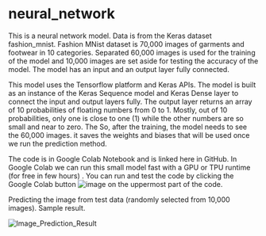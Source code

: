 # neural_network
This is a neural network model. Data is from the Keras dataset fashion_mnist. Fashion MNist dataset is 70,000 images of  garments and footwear in 10 categories. Separated 60,000 images is used for the training of the model and 10,000 images are set aside for testing the accuracy of the model. The model has an input and an output layer fully connected.

This model uses the Tensorflow platform and Keras APIs. The model is built as an instance of the Keras Sequence model and Keras Dense layer to connect the input and output layers fully. The output layer returns an array of 10 probabilities of floating numbers from 0 to 1. Mostly, out of 10 probabilities, only one is close to one (1) while the other numbers are so small and near to zero. The  So, after the training, the model needs to see the 60,000 images. it saves the weights and biases that will be used once we run the prediction method.

The code is in Google Colab Notebook and is linked here in GitHub. In Google Colab we can run this small model fast with a GPU  or TPU runtime (for free in few hours) . You can run and test the code by clicking the Google Colab button ![image](https://github.com/user-attachments/assets/963229eb-1638-438d-a89d-6b4f9ae64af9)
on the uppermost part of the code. 


Predicting the image from test data (randomly selected from 10,000 images). Sample result.

![Image_Prediction_Result](https://github.com/user-attachments/assets/ea37beeb-e4e9-492c-aee8-9c4316f905bd)



